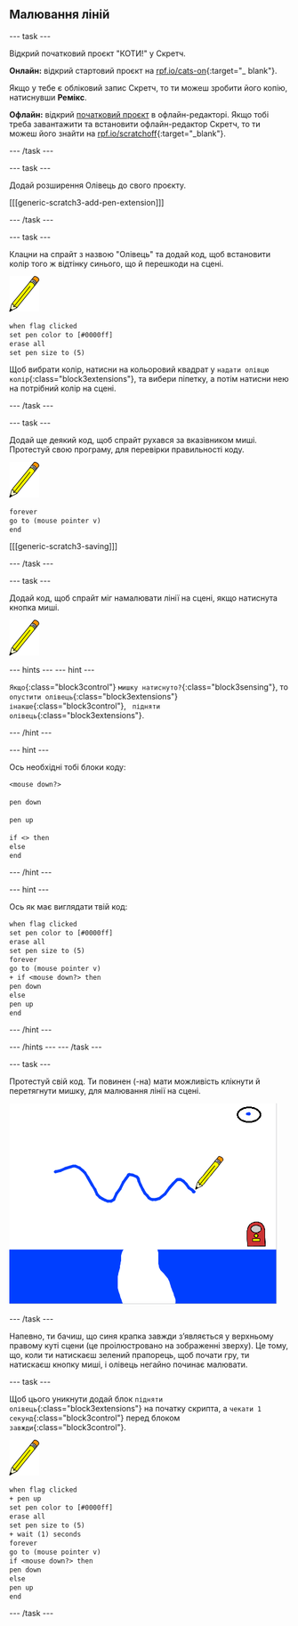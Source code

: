 ## Малювання ліній

\--- task \---

Відкрий початковий проєкт "КОТИ!" у Скретч.

**Онлайн:** відкрий стартовий проєкт на [rpf.io/cats-on](http://rpf.io/cats-on){:target="_ blank"}.

Якщо у тебе є обліковий запис Скретч, то ти можеш зробити його копію, натиснувши **Ремікс**.

**Офлайн:** відкрий [початковий проєкт](http://rpf.io/p/en/cats-go) в офлайн-редакторі. Якщо тобі треба завантажити та встановити офлайн-редактор Скретч, то ти можеш його знайти на [rpf.io/scratchoff](http://rpf.io/scratchoff){:target="_blank"}.

\--- /task \---

\--- task \---

Додай розширення Олівець до свого проєкту.

[[[generic-scratch3-add-pen-extension]]]

\--- /task \---

\--- task \---

Клацни на спрайт з назвою "Олівець" та додай код, щоб встановити колір того ж відтінку синього, що й перешкоди на сцені.

![Спрайт олівець](images/pen-sprite.png)

```blocks3
when flag clicked
set pen color to [#0000ff]
erase all
set pen size to (5)
```

Щоб вибрати колір, натисни на кольоровий квадрат у `надати олівцю колір`{:class="block3extensions"}, та вибери піпетку, а потім натисни нею на потрібний колір на сцені.

\--- /task \---

\--- task \---

Додай ще деякий код, щоб спрайт рухався за вказівником миші. Протестуй свою програму, для перевірки правильності коду.

![Спрайт олівець](images/pen-sprite.png)

```blocks3
forever
go to (mouse pointer v)
end
```

[[[generic-scratch3-saving]]]

\--- /task \---

\--- task \---

Додай код, щоб спрайт міг намалювати лінії на сцені, якщо натиснута кнопка миші.

![Спрайт олівець](images/pen-sprite.png)

\--- hints \--- \--- hint \---

`Якщо`{:class="block3control"} `мишку натиснуто?`{:class="block3sensing"}, то `опустити олівець`{:class="block3extensions"} `інакше`{:class="block3control"}, ` підняти олівець`{:class="block3extensions"}.

\--- /hint \---

\--- hint \---

Ось необхідні тобі блоки коду:

```blocks3
<mouse down?>

pen down

pen up

if <> then
else
end
```

\--- /hint \---

\--- hint \---

Ось як має виглядати твій код:

```blocks3
when flag clicked
set pen color to [#0000ff]
erase all
set pen size to (5)
forever
go to (mouse pointer v)
+ if <mouse down?> then
pen down
else
pen up
end
```

\--- /hint \---

\--- /hints \--- \--- /task \---

\--- task \---

Протестуй свій код. Ти повинен (-на) мати можливість клікнути й перетягнути мишку, для малювання лінії на сцені.

![Намалювати лінію](images/draw-a-line.png)

\--- /task \---

Напевно, ти бачиш, що синя крапка завжди з’являється у верхньому правому куті сцени (це проілюстровано на зображенні зверху). Це тому, що, коли ти натискаєш зелений прапорець, щоб почати гру, ти натискаєш кнопку миші, і олівець негайно починає малювати.

\--- task \---

Щоб цього уникнути додай блок `підняти олівець`{:class="block3extensions"} на початку скрипта, а `чекати 1 секунд`{:class="block3control"} перед блоком `завжди`{:class="block3control"}.

![Спрайт олівець](images/pen-sprite.png)

```blocks3
when flag clicked
+ pen up
set pen color to [#0000ff]
erase all
set pen size to (5)
+ wait (1) seconds
forever
go to (mouse pointer v)
if <mouse down?> then
pen down
else
pen up
end
```

\--- /task \---